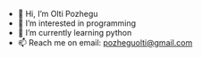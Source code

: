 - 👋 Hi, I’m Olti Pozhegu
- 👀 I’m interested in programming
- 🌱 I’m currently learning python
- 📫 Reach me on email: pozheguolti@gmail.com
